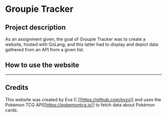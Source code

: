 # Groupie Tracker
## Project description
As an assignment given, the goal of Groupie Tracker was to create a website,
hosted with GoLang, and this latter had to display and depict data gathered
from an API from a given list.

## How to use the website
---

## Credits
This website was created by Eva C.[[https://github.com/evzs]] and uses the Pokémon TCG API[[https://pokemontcg.io]] to fetch data about Pokémon cards.
